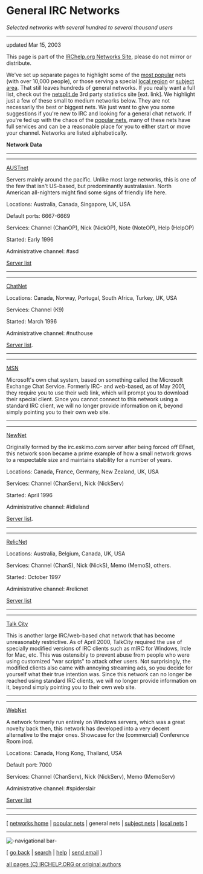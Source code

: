 # General IRC Networks

_Selected networks with several hundred to several thousand users_

* * *

updated Mar 15, 2003

This page is part of the [IRChelp.org Networks
Site](http://www.irchelp.org/irchelp/networks/), please do not mirror or
distribute.

We've set up separate pages to highlight some of the [most
popular](popular.html) nets (with over 10,000 people), or those serving a
special [local region](local.html) or [subject area](subject.html). That still
leaves hundreds of general networks. If you really want a full list, check out
the [netsplit.de](http://irc.netsplit.de/networks/) 3rd party statistics site
[ext. link]. We highlight just a few of these small to medium networks below.
They are not necessarily the best or biggest nets. We just want to give you
some suggestions if you're new to IRC and looking for a general chat network.
If you're fed up with the chaos of the [popular nets](popular.html), many of
these nets have full services and can be a reasonable place for you to either
start or move your channel. Networks are listed alphabetically.

**Network**
**Data**

* * *

* * *

[AUSTnet](http://www.austnet.org/)

Servers mainly around the pacific. Unlike most large networks, this is one of
the few that isn't US-based, but predominantly australasian. North American
all-nighters might find some signs of friendly life here.

Locations: Australia, Canada, Singapore, UK, USA

Default ports: 6667-6669

Services: Channel (ChanOP), Nick (NickOP), Note (NoteOP), Help (HelpOP)

Started: Early 1996

Administrative channel: #asd

[Server list](http://www.austnet.org/servers/index.html)

* * *

* * *

[ChatNet](http://www.chatnet.org/)

Locations: Canada, Norway, Portugal, South Africa, Turkey, UK, USA

Services: Channel (K9)

Started: March 1996

Administrative channel: #nuthouse

[Server list](http://www.chatnet.org/Servers.html).

* * *

* * *

[MSN](http://communities.msn.com/people/)

Microsoft's own chat system, based on something called the Microsoft Exchange
Chat Service. Formerly IRC- and web-based, as of May 2001, they require you to
use their web link, which will prompt you to download their special client.
Since you cannot connect to this network using a standard IRC client, we will
no longer provide information on it, beyond simply pointing you to their own
web site.

* * *

* * *

[NewNet](http://www.newnet.net/)

Originally formed by the irc.eskimo.com server after being forced off EFnet,
this network soon became a prime example of how a small network grows to a
respectable size and maintains stability for a number of years.

Locations: Canada, France, Germany, New Zealand, UK, USA

Services: Channel (ChanServ), Nick (NickServ)

Started: April 1996

Administrative channel: #idleland

[Server list](http://www.newnet.net/serverlist.php).

* * *

* * *

[RelicNet](http://www.relic.net/)

Locations: Australia, Belgium, Canada, UK, USA

Services: Channel (ChanS), Nick (NickS), Memo (MemoS), others.

Started: October 1997

Administrative channel: #relicnet

[Server list](http://www.relic.net/servers.htm)

* * *

* * *

[Talk City](http://www.talkcity.com/)

This is another large IRC/web-based chat network that has become unreasonably
restrictive. As of April 2000, TalkCity required the use of specially modified
versions of IRC clients such as mIRC for Windows, Ircle for Mac, etc. This was
ostensibly to prevent abuse from people who were using customized "war
scripts" to attack other users. Not surprisingly, the modified clients also
came with annoying streaming ads, so you decide for yourself what their true
intention was. Since this network can no longer be reached using standard IRC
clients, we will no longer provide information on it, beyond simply pointing
you to their own web site.

* * *

* * *

[WebNet](http://www.webchat.org/)

A network formerly run entirely on Windows servers, which was a great novelty
back then, this network has developed into a very decent alternative to the
major ones. Showcase for the (commercial) Conference Room ircd.

Locations: Canada, Hong Kong, Thailand, USA

Default port: 7000

Services: Channel (ChanServ), Nick (NickServ), Memo (MemoServ)

Administrative channel: #spiderslair

[Server list](http://www.webchat.org/servers.html)

* * *

* * *

[ [networks home](./) | [popular nets](popular.html) | general nets | [subject
nets](subject.html) | [local nets](local.html) ]

* * *

![-navigational bar-](/irchelp/Pix/ihnavbar.gif)

[ [go back](/irchelp/) | [search](/irchelp/search_engine.cgi) |
[help](/irchelp/help.html) | [send email](/irchelp/mail.cgi) ]

[all pages (C) IRCHELP.ORG or original authors](/irchelp/credit.html)

